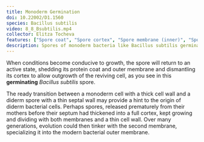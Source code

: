```yaml
---
title: Monoderm Germination
doi: 10.22002/D1.1560
species: Bacillus subtilis
video: 8_8_Bsubtilis.mp4
collector: Elitza Tocheva
features: ["Spore coat", "Spore cortex", "Spore membrane (inner)", "Spore membrane (outer)"]
description: Spores of monoderm bacteria like Bacillus subtilis germinate by shedding their protein coat and outer membrane as well as the outer cortex
---
```


When conditions become conducive to growth, the spore will return to an active state, shedding its protein coat and outer membrane and dismantling its cortex to allow outgrowth of the reviving cell, as you see in this **germinating** *Bacillus subtilis* spore.

The ready transition between a monoderm cell with a thick cell wall and a diderm spore with a thin septal wall may provide a hint to the origin of diderm bacterial cells. Perhaps spores, released prematurely from their mothers before their septum had thickened into a full cortex, kept growing and dividing with both membranes and a thin cell wall. Over many generations, evolution could then tinker with the second membrane, specializing it into the modern bacterial outer membrane.

